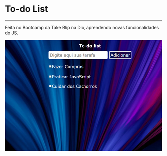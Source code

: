 <h1>To-do List</h1>
<hr>

Feita no Bootcamp da Take Blip na Dio, aprendendo novas funcionalidades do JS.

<img src="x.png">
